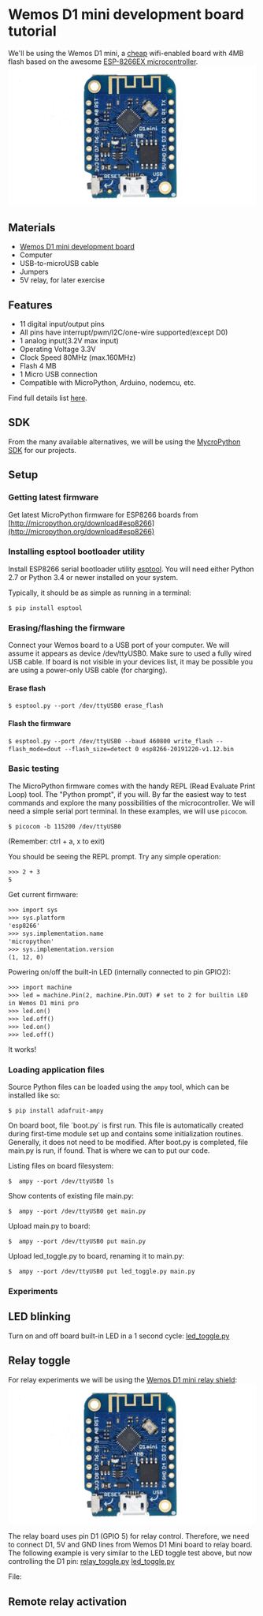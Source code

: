 # Wemos D1 mini development board tutorial

We'll be using the Wemos D1 mini, a [cheap](https://www.aliexpress.com/item/32831353752.html?spm=a2g0s.9042311.0.0.77ba4c4dUDc5of) wifi-enabled board with 4MB flash based on the awesome [ESP-8266EX microcontroller](https://www.espressif.com/en/products/hardware/esp8266ex/overview).
![D1 mini](https://github.com/bandaangosta/tutorial-wemos-esp8266/blob/master/images/products:d1:d1_mini_v3.1.0_1_16x9.jpg)

## Materials
 * [Wemos D1 mini development board](https://www.aliexpress.com/item/32831353752.html?spm=a2g0s.9042311.0.0.77ba4c4dUDc5of)
 * Computer
 * USB-to-microUSB cable
 * Jumpers
 * 5V relay, for later exercise
 
## Features

* 11 digital input/output pins
* All pins have interrupt/pwm/I2C/one-wire supported(except D0)
* 1 analog input(3.2V max input)
* Operating Voltage 3.3V
* Clock Speed   80MHz (max.160MHz)
* Flash 4 MB
* 1 Micro USB connection
* Compatible with MicroPython, Arduino, nodemcu, etc.

Find full details list [here](https://wiki.wemos.cc/products:d1:d1_mini).

## SDK
From the many available alternatives, we will be using the [MycroPython SDK](https://micropython.org/) for our projects.

## Setup
### Getting latest firmware

Get latest MicroPython firmware for ESP8266 boards from [http://micropython.org/download#esp8266](http://micropython.org/download#esp8266)

### Installing esptool bootloader utility
Install ESP8266 serial bootloader utility [esptool](https://github.com/espressif/esptool). You will need either Python 2.7 or Python 3.4 or newer installed on your system.

Typically, it should be as simple as running in a terminal:

    $ pip install esptool

### Erasing/flashing the firmware

Connect your Wemos board to a USB port of your computer. We will assume it appears as device /dev/ttyUSB0.
Make sure to used a fully wired USB cable. If board is not visible in your devices list, it may be possible you are using a power-only USB cable (for charging).

#### Erase flash

    $ esptool.py --port /dev/ttyUSB0 erase_flash

#### Flash the firmware

    $ esptool.py --port /dev/ttyUSB0 --baud 460800 write_flash --flash_mode=dout --flash_size=detect 0 esp8266-20191220-v1.12.bin

### Basic testing

The MicroPython firmware comes with the handy REPL (Read Evaluate Print Loop) tool. The "Python prompt", if you will. By far the easiest way to test commands and explore the many possibilities of the microcontroller.
We will need a simple serial port terminal. In these examples, we will use `picocom`.

    $ picocom -b 115200 /dev/ttyUSB0

(Remember: ctrl + a, x to exit)

You should be seeing the REPL prompt. Try any simple operation:

    >>> 2 + 3
    5

Get current firmware:

    >>> import sys
    >>> sys.platform
    'esp8266'
    >>> sys.implementation.name
    'micropython'
    >>> sys.implementation.version
    (1, 12, 0)

Powering on/off the built-in LED (internally connected to pin GPIO2):

    >>> import machine
    >>> led = machine.Pin(2, machine.Pin.OUT) # set to 2 for builtin LED in Wemos D1 mini pro
    >>> led.on()
    >>> led.off()
    >>> led.on()
    >>> led.off()


It works!

### Loading application files

Source Python files can be loaded using the `ampy` tool, which can be installed like so:

    $ pip install adafruit-ampy
    
On board boot, file ´boot.py´ is first run. This file is automatically created during first-time module set up and contains some initialization routines. Generally, it does not need to be modified. After boot.py is completed, file main.py is run, if found. That is where we can to put our code.
 
Listing files on board filesystem:    
    
    $  ampy --port /dev/ttyUSB0 ls

Show contents of existing file main.py:  
    
    $  ampy --port /dev/ttyUSB0 get main.py

Upload main.py to board:
    
    $  ampy --port /dev/ttyUSB0 put main.py

Upload led_toggle.py to board, renaming it to main.py:
    
    $  ampy --port /dev/ttyUSB0 put led_toggle.py main.py
    
### Experiments
## LED blinking
Turn on and off board built-in LED in a 1 second cycle:
[led_toggle.py](https://github.com/bandaangosta/tutorial-wemos-esp8266/blob/master/examples/led_toggle.py)

## Relay toggle
For relay experiments we will be using the [Wemos D1 mini relay shield](https://www.aliexpress.com/item/32863745140.html?spm=a2g0s.9042311.0.0.77ba4c4dUDc5of):
![D1 mini](https://github.com/bandaangosta/tutorial-wemos-esp8266/blob/master/images/products:d1:d1_mini_v3.1.0_1_16x9.jpg)

The relay board uses pin D1 (GPIO 5) for relay control. Therefore, we need to connect D1, 5V and GND lines from Wemos D1 Mini board to relay board.
The following example is very similar to the LED toggle test above, but now controlling the D1 pin: [relay_toggle.py](https://github.com/bandaangosta/tutorial-wemos-esp8266/blob/master/examples/relay_toggle.py)
[led_toggle.py](https://github.com/bandaangosta/tutorial-wemos-esp8266/blob/master/examples/led_toggle.py)


File:

## Remote relay activation
